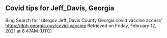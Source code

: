 ## Covid tips for Jeff_Davis, Georgia

Bing Search for 'site:gov Jeff_Davis County Georgia covid vaccine access'
https://dph.georgia.gov/covid-vaccine
Retrieved on Friday, February 12, 2021 at 6:47AM (UTC)
